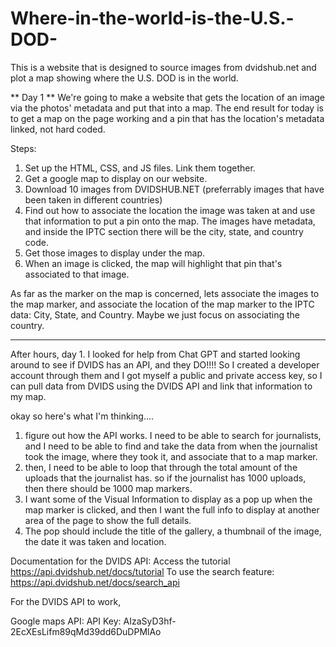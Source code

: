 # Where-in-the-world-is-the-U.S.-DOD-
This is a website that is designed to source images from dvidshub.net and plot a map showing where the U.S. DOD is in the world.


** Day 1 **
We're going to make a website that gets the location of an image via the photos' metadata and put that into a map. The end result for today is to get a map on the page working and a pin that has the location's metadata linked, not hard coded. 

Steps:
1. Set up the HTML, CSS, and JS files. Link them together.
2. Get a google map to display on our website.
3. Download 10 images from DVIDSHUB.NET (preferrably images that have been taken in different countries) 
4. Find out how to associate the location the image was taken at and use that information to put a pin onto the map. The images have metadata, and inside the IPTC section there will be the city, state, and country code. 
5. Get those images to display under the map.
6. When an image is clicked, the map will highlight that pin that's associated to that image.


As far as the marker on the map is concerned, lets associate the images to the map marker, and associate the location of the map marker to the IPTC data: City, State, and Country. Maybe we just focus on associating the country.



-------

After hours, day 1.
I looked for help from Chat GPT and started looking around to see if DVIDS has an API, and they DO!!!!
So I created a developer account through them and I got myself a public and private access key, so I can pull data from DVIDS using the DVIDS API and link that information to my map.

okay so here's what I'm thinking....
1. figure out how the API works. I need to be able to search for journalists, and I need to be able to find and take the data from when the journalist took the image, where they took it, and associate that to a map marker. 
2. then, I need to be able to loop that through the total amount of the uploads that the journalist has. so if the journalist has 1000 uploads, then there should be 1000 map markers. 
3. I want some of the Visual Information to display as a pop up when the map marker is clicked, and then I want the full info to display at another area of the page to show the full details. 
4. The pop should include the title of the gallery, a thumbnail of the image, the date it was taken and location. 


Documentation for the DVIDS API:
Access the tutorial https://api.dvidshub.net/docs/tutorial
To use the search feature: https://api.dvidshub.net/docs/search_api

For the DVIDS API to work,

Google maps API:
API Key:
AIzaSyD3hf-2EcXEsLifm89qMd39dd6DuDPMlAo